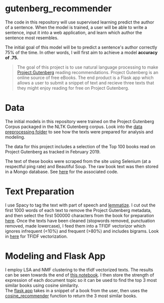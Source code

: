 gutenberg_recommender
==============================

The code in this repository will use supervised learning predict the author of a sentence.  When the model is trained, a user will be able to write a sentence, input it into a web application, and learn which author the sentence most resembles. 

The initial goal of this model will be to predict a sentence's author correctly 75% of the time. In other words, I will first aim to achieve a model **accuracy of .75.**

> The goal of this project is to use natural language processing to make [Project Gutenberg](https://www.gutenberg.org/) reading recommendations.  Project Gutenberg is an online source of free eBooks. The end product is a Flask app which allows a user to submit a snippet of text and recieve three texts that they might enjoy reading for free on Project Gutenberg. 

Data
==============================
The initial models in this repository were trained on the Project Gutenberg Corpus packaged in the NLTK Gutenberg corpus. 
Look into the [data preprocessing folder](./notebooks/preprocessing') to see how the texts were prepared for analysis and modeling.


The data for this project includes a selection of the Top 100 books read on Project Gutenberg as tracked in February 2019. 

The text of these books were scraped from the site using Selenium (at a respectful ping rate) and Beautiful Soup. The raw book text was then stored in a Mongo database. See [here](notebooks/Gut_scrape.ipynb) for the associated code.

Text Preparation
==============================

I use Spacy to tag the text with part of speech and [lemmatize](./src/features/spacy_lemmer.py). I cut out the first 1000 words of each text to remove the Project Gutenberg metadata, and then select the first 500000 characters from the book for preparation [here](src/features/clean_book.py). Once the texts have been cleaned (stopwords removed, punctuation removed, made lowercase), I feed them into a TFIDF vectorizor which ignores infrequent (<10%) and frequent (>80%) and includes bigrams. Look in [here](notebooks/gutenberg_proj4_notebook.ipynb) for TFIDF vectorization.

Modeling and Flask App
==============================
I employ LSA and NMF clustering to the tfidf vectorized texts.  The results can be seen towards the end of [this notebook](notebooks/gutenberg_notebook.ipynb). I then store the strength of expression of each document topic so it can be used to find the top 3 most similar books using cosine similarity. <br>
The [flask app](src/visualization/flask_app/main.py) takes in a snippet of a book from the user, then uses the [cosine_recommender](src/visualization/flask_app/main.py) function to return the 3 most similar books.
